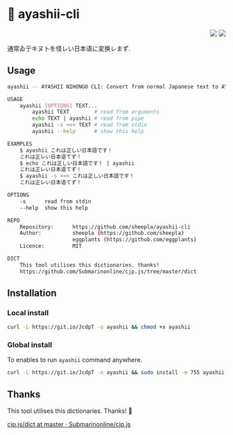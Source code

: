 # 🗾 ayashii-cli

<div align="right">
    <img src="https://img.shields.io/static/v1?label=Language&message=shell&color=blue&style=flat-square"/>
    <img src="https://img.shields.io/static/v1?label=License&message=MIT&color=blue&style=flat-square"/>
</div>

通常ゐ亍キヌ卜を怪レい日本语に変换レまず.

## Usage

```bash
ayashii -- AYASHII NIHONGO CLI: Convert from normal Japanese text to AYASHII NIHONGO.

USAGE
    ayashii [OPTIONS] TEXT...
        ayashii TEXT        # read from arguments
        echo TEXT | ayashii # read from pipe
        ayashii -s <<< TEXT # read from stdin
        ayashii --help      # show this help

EXAMPLES
    $ ayashii これは正しい日本語です！
    これは正レい日本语てず！
    $ echo これは正しい日本語です！ | ayashii
    これは正レい日本语てず！
    $ ayashii -s <<< これは正しい日本語です！
    これは正レい日本语てず！

OPTIONS
    -s      read from stdin
    --help  show this help

REPO
    Repository:      https://github.com/sheepla/ayashii-cli
    Author:          sheepla (https://github.com/sheepla)
                     eggplants (https://github.com/eggplants)
    Licence:         MIT

DICT
    This tool utilises this dictionaries. thanks!
    https://github.com/Submarinonline/cjp.js/tree/master/dict
```

## Installation

### Local install

```bash
curl -L https://git.io/JcdpT -o ayashii && chmod +x ayashii
```

### Global install

To enables to run `ayashii` command anywhere.

```bash
curl -L https://git.io/JcdpT -o ayashii && sudo install -m 755 ayashii /usr/local/bin/ayashii
```

## Thanks

This tool utilises this dictionaries. Thanks! 🥳

[cjp.js/dict at master · Submarinonline/cjp.js](https://github.com/Submarinonline/cjp.js/tree/master/dict)

